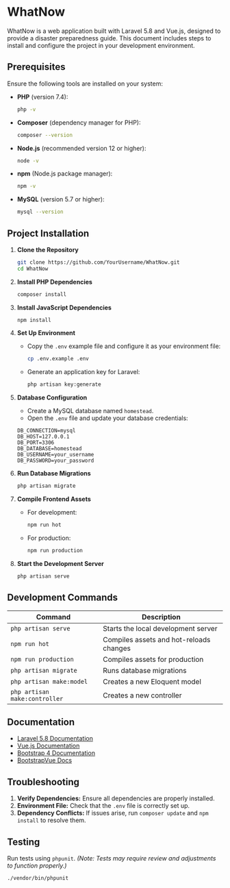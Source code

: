 # WhatNow

WhatNow is a web application built with Laravel 5.8 and Vue.js, designed to provide a disaster preparedness guide. This document includes steps to install and configure the project in your development environment.

## Prerequisites

Ensure the following tools are installed on your system:

- **PHP** (version 7.4):
  ```bash
  php -v
  ```
- **Composer** (dependency manager for PHP):
  ```bash
  composer --version
  ```
- **Node.js** (recommended version 12 or higher):
  ```bash
  node -v
  ```
- **npm** (Node.js package manager):
  ```bash
  npm -v
  ```
- **MySQL** (version 5.7 or higher):
  ```bash
  mysql --version
  ```

## Project Installation

1. **Clone the Repository**
    ```bash
    git clone https://github.com/YourUsername/WhatNow.git
    cd WhatNow
    ```

2. **Install PHP Dependencies**
    ```bash
    composer install
    ```

3. **Install JavaScript Dependencies**
    ```bash
    npm install
    ```

4. **Set Up Environment**
    - Copy the `.env` example file and configure it as your environment file:
      ```bash
      cp .env.example .env
      ```
    - Generate an application key for Laravel:
      ```bash
      php artisan key:generate
      ```

5. **Database Configuration**
    - Create a MySQL database named `homestead`.
    - Open the `.env` file and update your database credentials:

    ```plaintext
    DB_CONNECTION=mysql
    DB_HOST=127.0.0.1
    DB_PORT=3306
    DB_DATABASE=homestead
    DB_USERNAME=your_username
    DB_PASSWORD=your_password
    ```

6. **Run Database Migrations**
    ```bash
    php artisan migrate
    ```

7. **Compile Frontend Assets**
    - For development:
      ```bash
      npm run hot
      ```
    - For production:
      ```bash
      npm run production
      ```

8. **Start the Development Server**
    ```bash
    php artisan serve
    ```

## Development Commands

| Command                      | Description                                      |
|------------------------------|--------------------------------------------------|
| `php artisan serve`          | Starts the local development server              |
| `npm run hot`                | Compiles assets and hot-reloads changes          |
| `npm run production`         | Compiles assets for production                   |
| `php artisan migrate`        | Runs database migrations                         |
| `php artisan make:model`     | Creates a new Eloquent model                     |
| `php artisan make:controller`| Creates a new controller                         |

## Documentation

- [Laravel 5.8 Documentation](https://laravel.com/docs/5.8)
- [Vue.js Documentation](https://vuejs.org/v2/guide/)
- [Bootstrap 4 Documentation](https://getbootstrap.com/docs/4.3/getting-started/introduction/)
- [BootstrapVue Docs](https://bootstrap-vue.org/docs)

## Troubleshooting

1. **Verify Dependencies:** Ensure all dependencies are properly installed.
2. **Environment File:** Check that the `.env` file is correctly set up.
3. **Dependency Conflicts:** If issues arise, run `composer update` and `npm install` to resolve them.



## Testing

Run tests using `phpunit`. *(Note: Tests may require review and adjustments to function properly.)*
```bash
./vendor/bin/phpunit

